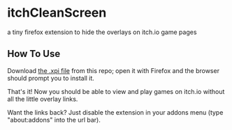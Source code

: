 # itchCleanScreen
a tiny firefox extension to hide the overlays on itch.io game pages

## How To Use
Download [the .xpi file](https://github.com/nextlevelbanana/itchCleanScreen/blob/main/itchcleanscreen-1.0.0-fx.xpi) from this repo; open it with Firefox and the browser should prompt you to install it. 

That's it! Now you should be able to view and play games on itch.io without all the little overlay links. 

Want the links back? Just disable the extension in your addons menu (type "about:addons" into the url bar).
